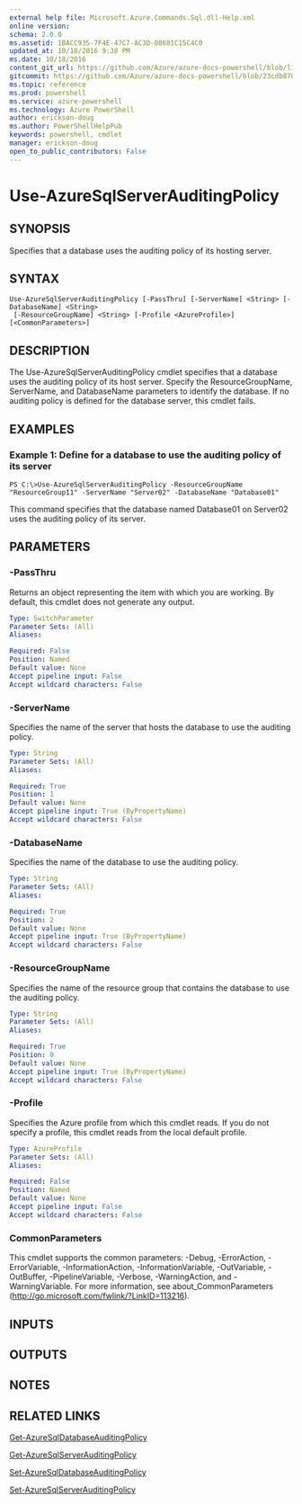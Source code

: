 ```yaml
---
external help file: Microsoft.Azure.Commands.Sql.dll-Help.xml
online version: 
schema: 2.0.0
ms.assetid: 1BACC935-7F4E-47C7-AC3D-08681C15C4C0
updated_at: 10/18/2016 9:38 PM
ms.date: 10/18/2016
content_git_url: https://github.com/Azure/azure-docs-powershell/blob/live/azureps-cmdlets-docs/ResourceManager/AzureRM.Sql/v0.9.8/Use-AzureSqlServerAuditingPolicy.md
gitcommit: https://github.com/Azure/azure-docs-powershell/blob/23cdb8705d4ab9807c0e21b238f3b134a7d49c7d/azureps-cmdlets-docs/ResourceManager/AzureRM.Sql/v0.9.8/Use-AzureSqlServerAuditingPolicy.md
ms.topic: reference
ms.prod: powershell
ms.service: azure-powershell
ms.technology: Azure PowerShell
author: erickson-doug
ms.author: PowerShellHelpPub
keywords: powershell, cmdlet
manager: erickson-doug
open_to_public_contributors: False
---
```


# Use-AzureSqlServerAuditingPolicy

## SYNOPSIS
Specifies that a database uses the auditing policy of its hosting server.

## SYNTAX

```
Use-AzureSqlServerAuditingPolicy [-PassThru] [-ServerName] <String> [-DatabaseName] <String>
 [-ResourceGroupName] <String> [-Profile <AzureProfile>] [<CommonParameters>]
```

## DESCRIPTION
The Use-AzureSqlServerAuditingPolicy cmdlet specifies that a database uses the auditing policy of its host server.
Specify the ResourceGroupName, ServerName, and DatabaseName parameters to identify the database.
If no auditing policy is defined for the database server, this cmdlet fails.

## EXAMPLES

### Example 1: Define for a database to use the auditing policy of its server
```
PS C:\>Use-AzureSqlServerAuditingPolicy -ResourceGroupName "ResourceGroup11" -ServerName "Server02" -DatabaseName "Database01"
```

This command specifies that the database named Database01 on Server02 uses the auditing policy of its server.

## PARAMETERS

### -PassThru
Returns an object representing the item with which you are working.
By default, this cmdlet does not generate any output.

```yaml
Type: SwitchParameter
Parameter Sets: (All)
Aliases: 

Required: False
Position: Named
Default value: None
Accept pipeline input: False
Accept wildcard characters: False
```

### -ServerName
Specifies the name of the server that hosts the database to use the auditing policy.

```yaml
Type: String
Parameter Sets: (All)
Aliases: 

Required: True
Position: 1
Default value: None
Accept pipeline input: True (ByPropertyName)
Accept wildcard characters: False
```

### -DatabaseName
Specifies the name of the database to use the auditing policy.

```yaml
Type: String
Parameter Sets: (All)
Aliases: 

Required: True
Position: 2
Default value: None
Accept pipeline input: True (ByPropertyName)
Accept wildcard characters: False
```

### -ResourceGroupName
Specifies the name of the resource group that contains the database to use the auditing policy.

```yaml
Type: String
Parameter Sets: (All)
Aliases: 

Required: True
Position: 0
Default value: None
Accept pipeline input: True (ByPropertyName)
Accept wildcard characters: False
```

### -Profile
Specifies the Azure profile from which this cmdlet reads.
If you do not specify a profile, this cmdlet reads from the local default profile.

```yaml
Type: AzureProfile
Parameter Sets: (All)
Aliases: 

Required: False
Position: Named
Default value: None
Accept pipeline input: False
Accept wildcard characters: False
```

### CommonParameters
This cmdlet supports the common parameters: -Debug, -ErrorAction, -ErrorVariable, -InformationAction, -InformationVariable, -OutVariable, -OutBuffer, -PipelineVariable, -Verbose, -WarningAction, and -WarningVariable. For more information, see about_CommonParameters (http://go.microsoft.com/fwlink/?LinkID=113216).

## INPUTS

## OUTPUTS

## NOTES

## RELATED LINKS

[Get-AzureSqlDatabaseAuditingPolicy]()

[Get-AzureSqlServerAuditingPolicy]()

[Set-AzureSqlDatabaseAuditingPolicy]()

[Set-AzureSqlServerAuditingPolicy]()


